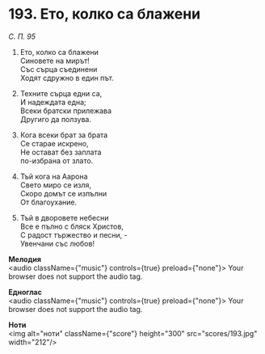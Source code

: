 # 193. Ето, колко са блажени

_С. П. 95_

1. Ето, колко са блажени  
Синовете на мирът!  
Със сърца съединени  
Ходят сдружно в един път.  

2. Техните сърца едни са,  
И надеждата една;  
Всеки братски прилежава  
Другиго да ползува.  

3. Кога всеки брат за брата  
Се старае искрено,  
Не остават без заплата  
по-избрана от злато.  

4. Тъй кога на Аарона  
Свето миро се изля,  
Скоро домът се изпълни  
От благоухание.  

5. Тъй в дворовете небесни  
Все е пълно с бляск Христов,  
С радост тържество и песни, -  
Увенчани със любов!

**Мелодия**  
<audio className={"music"} controls={true} preload={"none"}>
    <source src="mp3/193.mp3" type="audio/mpeg"/>
    Your browser does not support the audio tag.
</audio>

**Едноглас**  
<audio className={"music"} controls={true} preload={"none"}>
    <source src="transp/193.mp3" type="audio/mpeg"/>
    Your browser does not support the audio tag.
</audio>

**Ноти**  
<img alt="ноти" className={"score"} height="300" src="scores/193.jpg" width="212"/>
